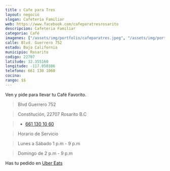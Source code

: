 ```yaml
---
title : Cafe para Tres
layout: negocio
slogan: Cafeteria Familiar
web: https://www.facebook.com/cafeparatresrosarito
descripcion: Cafeteria Familiar
categoria: Café
imagenes: ["/assets/img/portfolio/cafeparatres.jpeg", "/assets/img/portfolio/cafeparatresmenu.jpg", "/assets/img/portfolio/cafeparatresmenu1.jpg"]
calle: Blvd. Guerrero 752
estado: Baja California
municipio: Rosarito
codigo: 22707
latitude: 32.355160
longitude: -117.050386
telefono: 661 130 1060
cocina: 
rango: $$
---
```


Ven y pide para llevar tu Café Favorito.

>Blvd Guerrero 752 

>Constitución, 22707 Rosarito B.C

>* <a href="tel:+526611301060"> 661 130 10 60</a>

>Horario de Servicio

>Lunes a Sábado 1 p.m - 9 p.m 

>Domingo de 2 p.m - 9 p.m

Has tu pedido en [Uber Eats](https://www.ubereats.com/mx/tijuana/food-delivery/cafe-para-tres/2LMPlHQ0SPKYmavdkTD0ZA)

